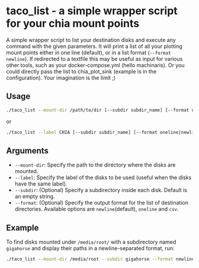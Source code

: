 # taco_list - a simple wrapper script for your chia mount points

A simple wrapper script to list your destination disks and execute any command with the given parameters. It will print a list of all your plotting mount points either in one line (default), or in a list format (`--format newline`). If redirected to a textfile this may be useful as input for various other tools, such as your docker-compose.yml (hello machinaris). Or you could directly pass the list to chia_plot_sink (example is in the configuration). Your imagination is the limit ;)

## Usage

```bash
./taco_list --mount-dir /path/to/dir [--subdir subdir_name] [--format oneline|newline|csv]
```
or
```bash
./taco_list --label CHIA [--subdir subdir_name] [--format oneline|newline|csv]
```

## Arguments

- `--mount-dir`: Specify the path to the directory where the disks are mounted.
- `--label`: Specify the label of the disks to be used (useful when the disks have the same label).
- `--subdir`: (Optional) Specify a subdirectory inside each disk. Default is an empty string.
- `--format`: (Optional) Specify the output format for the list of destination directories. Available options are `newline`(default), `oneline` and `csv`.

## Example

To find disks mounted under `/media/root/` with a subdirectory named `gigahorse` and display their paths in a newline-separated format, run:

```bash
./taco_list --mount-dir /media/root --subdir gigahorse --format newline
```
